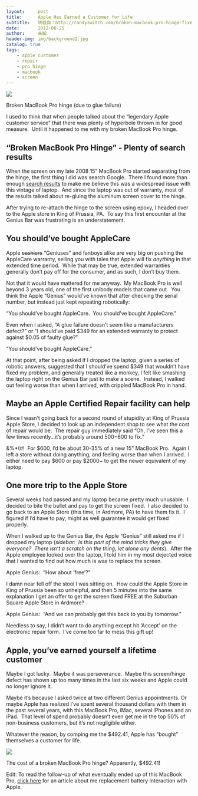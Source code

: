 ```yaml
---
layout:     post
title:      Apple Has Earned a Customer for Life
subtitle:   转载自：http://randyzwitch.com/broken-macbook-pro-hinge-fixed-free/
date:       2012-06-25
author:     未知
header-img: img/background2.jpg
catalog: true
tags:
    - apple customer
    - repair
    - pro hinge
    - macbook
    - screen
---
```


![](http://randyzwitch.com/wp-content/uploads/2012/06/macbook-pro-broken-hinge-screen.jpg)



 Broken MacBook Pro hinge (due to glue failure)
 

I used to think that when people talked about the “legendary Apple customer service” that there was plenty of hyperbole thrown in for good measure.  Until it happened to me with my broken MacBook Pro hinge.

## “Broken MacBook Pro Hinge” - Plenty of search results

When the screen on my late 2008 15” MacBook Pro started separating from the hinge, the first thing I did was search Google.  There I found more than enough [search results](http://www.google.com/#hl=en&sclient=psy-ab&q=broken+Macbook+pro+hinge&oq=broken+Macbook+pro+hinge&aq=f&aqi=g-K1g-bK1g-bsK1g-bK1&aql=&gs_l=hp.3..0i30j0i8i30j0i8i10i30j0i8i30.1489.8286.0.8403.32.24.2.4.4.0.429.4546.1j13j7j1j1.23.0...1.0.d5zdW3pAo3g&pbx=1&bav=on.2,or.r_gc.r_pw.r_qf.,cf.osb&fp=c1e99b5acbebabce&biw=1600&bih=702) to make me believe this was a widespread issue with this vintage of laptop.  And since the laptop was out of warranty, most of the results talked about re-gluing the aluminum screen cover to the hinge.

After trying to re-attach the hinge to the screen using epoxy, I headed over to the Apple store in King of Prussia, PA.  To say this first encounter at the Genius Bar was frustrating is an understatement.

## You should’ve bought AppleCare

Apple ~~cashiers~~ “Geniuses” and fanboys alike are very big on pushing the AppleCare warranty, selling you with tales that Apple will fix *anything* in that extended time period.  While that may be true, extended warranties generally don’t pay off for the consumer, and as such, I don’t buy them.

Not that it would have mattered for me anyway.  My MacBook Pro is well beyond 3 years old, one of the first unibody models that came out.  You think the Apple “Genius” would’ve known that after checking the serial number, but instead just kept repeating robotically:

> 
“You should’ve bought AppleCare.  You should’ve bought AppleCare.”


Even when I asked, “A glue failure doesn’t seem like a manufacturers defect?” or “I should’ve paid $349 for an extended warranty to protect against $0.05 of faulty glue?”

> 
“You should’ve bought AppleCare.”


At that point, after being asked if I dropped the laptop, given a series of robotic answers, suggested that I should’ve spend $349 that wouldn’t have fixed my problem, and generally treated like a monkey, I felt like smashing the laptop right on the Genius Bar just to make a scene.  Instead, I walked out feeling worse than when I arrived, with crippled MacBook Pro in hand.

## Maybe an Apple Certified Repair facility can help

Since I wasn’t going back for a second round of stupidity at King of Prussia Apple Store, I decided to look up an independent shop to see what the cost of repair would be.  The repair guy immediately said “Oh, I’ve seen this a few times recently…it’s probably around $500-$600 to fix.”

$%^$&%*(#!  For $600, I’d be about 30-35% of a new 15” MacBook Pro.  Again I left a store without doing anything, and feeling worse than when I arrived.  I either need to pay $600 or pay $2000+ to get the newer equivalent of my laptop.

## One more trip to the Apple Store

Several weeks had passed and my laptop became pretty much unusable.  I decided to bite the bullet and pay to get the screen fixed.  I also decided to go back to an Apple Store (this time, in Ardmore, PA) to have them fix it.  I figured if I’d have to pay, might as well guarantee it would get fixed properly.

When I walked up to the Genius Bar, the Apple “Genius” still asked me if I dropped my laptop (*sidebar:  Is this part of the mind tricks they give everyone?  There isn’t a scratch on the thing, let alone any dents*).  After the Apple employee looked over the laptop, I told him in my most dejected voice that I wanted to find out how much is was to replace the screen.

> 
Apple Genius:  “How about ‘free’?”


I damn near fell off the stool I was sitting on.  How could the Apple Store in King of Prussia been so unhelpful, and then 5 minutes into the same explanation I get an offer to get the screen fixed FREE at the Suburban Square Apple Store in Ardmore?

> 
Apple Genius:  “And we can probably get this back to you by tomorrow.”


Needless to say, I didn’t want to do anything except hit ‘Accept’ on the electronic repair form.  I’ve come too far to mess this gift up!

## Apple, you’ve earned yourself a lifetime customer

Maybe I got lucky.  Maybe it was perseverance.  Maybe this screen/hinge defect has shown up too many times in the last six weeks and Apple could no longer ignore it.

Maybe it’s because I asked twice at two different Genius appointments. Or maybe Apple has realized I’ve spent several thousand dollars with them in the past several years, with this MacBook Pro, iMac, several iPhones and an iPad.  That level of spend probably doesn’t even get me in the top 50% of non-business customers, but it’s not negligible either.

Whatever the reason, by comping me the $492.41, Apple has “bought” themselves a customer for life.

![](http://randyzwitch.com/wp-content/uploads/2012/06/mac-repair-order.png)



 The cost of a broken MacBook Pro hinge? Apparently, $492.41!
 

Edit: To read the follow-up of what eventually ended up of this MacBook Pro, [click here](http://randyzwitch.com/apple-macbook-pro-model-a1286-late-2008-vintage) for an article about me replacement battery interaction with Apple.
